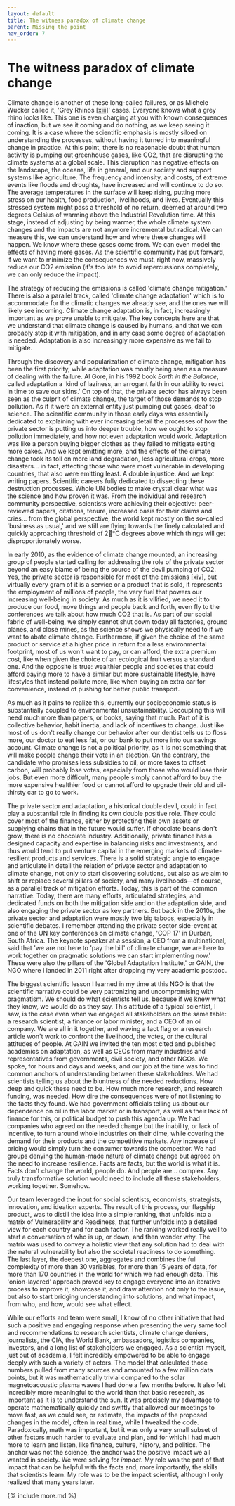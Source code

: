 ```yaml
---
layout: default
title: The witness paradox of climate change
parent: Missing the point
nav_order: 7
---
```


# The witness paradox of climate change

Climate change is another of these long-called failures, or as Michele Wucker called it, 'Grey Rhinos [[xiii]](/docs/Notes/#xiii)' cases. Everyone knows what a grey rhino looks like. This one is even charging at you with known consequences of inaction, but we see it coming and do nothing, as we keep seeing it coming. It is a case where the scientific emphasis is mostly siloed on understanding the processes, without having it turned into meaningful change in practice. At this point, there is no reasonable doubt that human activity is pumping out greenhouse gases, like CO2, that are disrupting the climate systems at a global scale. This disruption has negative effects on the landscape, the oceans, life in general, and our society and support systems like agriculture. The frequency and intensity, and costs, of extreme events like floods and droughts, have increased and will continue to do so. The average temperatures in the surface will keep rising, putting more stress on our health, food production, livelihoods, and lives. Eventually this stressed system might pass a threshold of no return, deemed at around two degrees Celsius of warming above the Industrial Revolution time. At this stage, instead of adjusting by being warmer, the whole climate system changes and the impacts are not anymore incremental but radical. We can measure this, we can understand how and where these changes will happen. We know where these gases come from. We can even model the effects of having more gases. As the scientific community has put forward, if we want to minimize the consequences we must, right now, massively reduce our CO2 emission (it's too late to avoid repercussions completely, we can only reduce the impact).

The strategy of reducing the emissions is called 'climate change mitigation.' There is also a parallel track, called 'climate change adaptation' which is to accommodate for the climatic changes we already see, and the ones we will likely see incoming. Climate change adaptation is, in fact, increasingly important as we prove unable to mitigate. The key concepts here are that we understand that climate change is caused by humans, and that we can probably stop it with mitigation, and in any case some degree of adaptation is needed. Adaptation is also increasingly more expensive as we fail to mitigate.

Through the discovery and popularization of climate change, mitigation has been the first priority, while adaptation was mostly being seen as a measure of dealing with the failure. Al Gore, in his 1992 book _Earth in the Balance_, called adaptation a 'kind of laziness, an arrogant faith in our ability to react in time to save our skins.' On top of that, the private sector has always been seen as the culprit of climate change, the target of those demands to stop pollution. As if it were an external entity just pumping out gases, deaf to science. The scientific community in those early days was essentially dedicated to explaining with ever increasing detail the processes of how the private sector is putting us into deeper trouble, how we ought to stop pollution immediately, and how not even adaptation would work. Adaptation was like a person buying bigger clothes as they failed to mitigate eating more cakes. And we kept emitting more, and the effects of the climate change took its toll on more land degradation, less agricultural crops, more disasters... in fact, affecting those who were most vulnerable in developing countries, that also were emitting least. A double injustice. And we kept writing papers. Scientific careers fully dedicated to dissecting these destruction processes. Whole UN bodies to make crystal clear what was the science and how proven it was. From the individual and research community perspective, scientists were achieving their objective: peer-reviewed papers, citations, tenure, increased basis for their claims and cries... from the global perspective, the world kept mostly on the so-called 'business as usual,' and we still are flying towards the finely calculated and quickly approaching threshold of 2\*C degrees above which things will get disproportionately worse.

In early 2010, as the evidence of climate change mounted, an increasing group of people started calling for addressing the role of the private sector beyond an easy blame of being the source of the devil pumping of CO2. Yes, the private sector is responsible for most of the emissions [[xiv]](/docs/Notes/#xiv), but virtually every gram of it is a service or a product that is sold, it represents the employment of millions of people, the very fuel that powers our increasing well-being in society. As much as it is vilified, we need it to produce our food, move things and people back and forth, even fly to the conferences we talk about how much CO2 that is. As part of our social fabric of well-being, we simply cannot shut down today all factories, ground planes, and close mines, as the science shows we physically need to if we want to abate climate change. Furthermore, if given the choice of the same product or service at a higher price in return for a less environmental footprint, most of us won't want to pay, or can afford, the extra premium cost, like when given the choice of an ecological fruit versus a standard one. And the opposite is true: wealthier people and societies that could afford paying more to have a similar but more sustainable lifestyle, have lifestyles that instead pollute more, like when buying an extra car for convenience, instead of pushing for better public transport.

As much as it pains to realize this, currently our socioeconomic status is substantially coupled to environmental unsustainability. Decoupling this will need much more than papers, or books, saying that much. Part of it is collective behavior, habit inertia, and lack of incentives to change. Just like most of us don't really change our behavior after our dentist tells us to floss more, our doctor to eat less fat, or our bank to put more into our savings account. Climate change is not a political priority, as it is not something that will make people change their vote in an election. On the contrary, the candidate who promises less subsidies to oil, or more taxes to offset carbon, will probably lose votes, especially from those who would lose their jobs. But even more difficult, many people simply cannot afford to buy the more expensive healthier food or cannot afford to upgrade their old and oil-thirsty car to go to work.

The private sector and adaptation, a historical double devil, could in fact play a substantial role in finding its own double positive role. They could cover most of the finance, either by protecting their own assets or supplying chains that in the future would suffer. If chocolate beans don't grow, there is no chocolate industry. Additionally, private finance has a designed capacity and expertise in balancing risks and investments, and thus would tend to put venture capital in the emerging markets of climate-resilient products and services. There is a solid strategic angle to engage and articulate in detail the relation of private sector and adaptation to climate change, not only to start discovering solutions, but also as we aim to shift or replace several pillars of society, and many livelihoods—of course, as a parallel track of mitigation efforts. Today, this is part of the common narrative. Today, there are many efforts, articulated strategies, and dedicated funds on both the mitigation side and on the adaptation side, and also engaging the private sector as key partners. But back in the 2010s, the private sector and adaptation were mostly two big taboos, especially in scientific debates. I remember attending the private sector side-event at one of the UN key conferences on climate change, 'COP 17' in Durban, South Africa. The keynote speaker at a session, a CEO from a multinational, said that 'we are not here to 'pay the bill' of climate change, we are here to work together on pragmatic solutions we can start implementing now.' These were also the pillars of the 'Global Adaptation Institute,' or GAIN, the NGO where I landed in 2011 right after dropping my very academic postdoc.

The biggest scientific lesson I learned in my time at this NGO is that the scientific narrative could be very patronizing and uncompromising with pragmatism. We should do what scientists tell us, because if we knew what they know, we would do as they say. This attitude of a typical scientist, I saw, is the case even when we engaged all stakeholders on the same table: a research scientist, a finance or labor minister, and a CEO of an oil company. We are all in it together, and waving a fact flag or a research article won't work to confront the livelihood, the votes, or the cultural attitudes of people. At GAIN we invited the ten most cited and published academics on adaptation, as well as CEOs from many industries and representatives from governments, civil society, and other NGOs. We spoke, for hours and days and weeks, and our job at the time was to find common anchors of understanding between these stakeholders. We had scientists telling us about the bluntness of the needed reductions. How deep and quick these need to be. How much more research, and research funding, was needed. How dire the consequences were of not listening to the facts they found. We had government officials telling us about our dependence on oil in the labor market or in transport, as well as their lack of finance for this, or political budget to push this agenda up. We had companies who agreed on the needed change but the inability, or lack of incentive, to turn around whole industries on their dime, while covering the demand for their products and the competitive markets. Any increase of pricing would simply turn the consumer towards the competitor. We had groups denying the human-made nature of climate change but agreed on the need to increase resilience. Facts are facts, but the world is what it is. Facts don't change the world, people do. And people are... complex. Any truly transformative solution would need to include all these stakeholders, working together. Somehow.

Our team leveraged the input for social scientists, economists, strategists, innovation, and ideation experts. The result of this process, our flagship product, was to distill the idea into a simple ranking, that unfolds into a matrix of Vulnerability and Readiness, that further unfolds into a detailed view for each country and for each factor. The ranking worked really well to start a conversation of who is up, or down, and then wonder why. The matrix was used to convey a holistic view that any solution had to deal with the natural vulnerability but also the societal readiness to do something. The last layer, the deepest one, aggregates and combines the full complexity of more than 30 variables, for more than 15 years of data, for more than 170 countries in the world for which we had enough data. This 'onion-layered' approach proved key to engage everyone into an iterative process to improve it, showcase it, and draw attention not only to the issue, but also to start bridging understanding into solutions, and what impact, from who, and how, would see what effect.

While our efforts and team were small, I know of no other initiative that had such a positive and engaging response when presenting the very same tool and recommendations to research scientists, climate change deniers, journalists, the CIA, the World Bank, ambassadors, logistics companies, investors, and a long list of stakeholders we engaged. As a scientist myself, just out of academia, I felt incredibly empowered to be able to engage deeply with such a variety of actors. The model that calculated those numbers pulled from many sources and amounted to a few million data points, but it was mathematically trivial compared to the solar magnetoacoustic plasma waves I had done a few months before. It also felt incredibly more meaningful to the world than that basic research, as important as it is to understand the sun. It was precisely my advantage to operate mathematically quickly and swiftly that allowed our meetings to move fast, as we could see, or estimate, the impacts of the proposed changes in the model, often in real time, while I tweaked the code. Paradoxically, math was important, but it was only a very small subset of other factors much harder to evaluate and plan, and for which I had much more to learn and listen, like finance, culture, history, and politics. The anchor was not the science, the anchor was the positive impact we all wanted in society. We were solving for _impact_. My role was the part of that impact that can be helpful with the facts and, more importantly, the skills that scientists learn. My role was to be the impact scientist, although I only realized that many years later.

{% include more.md %}
